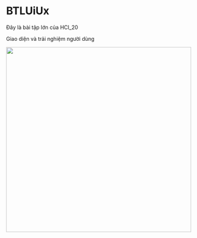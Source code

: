 # BTLUiUx
Đây là bài tập lớn của HCI_20

Giao diện và trải nghiệm người dùng

<img src="https://kenh14cdn.com/2019/1/8/img8923-1546931875056190778790.jpg" height=500>
